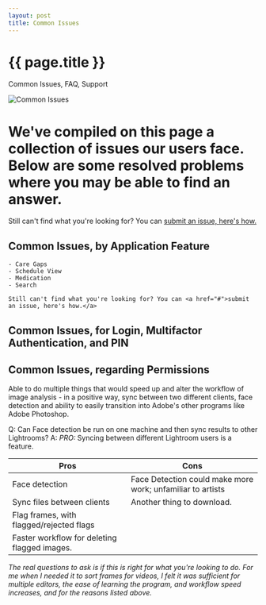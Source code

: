 ```yaml
--- 
layout: post
title: Common Issues
---
```


{{ page.title }}
================
<!--Available Meta Tags: Common Issues, FAQ, Support -->
<p class="meta">Common Issues, FAQ, Support</p>

![Common Issues](/images/commonissues.jpg "Common Issues Users Experience")

# We've compiled on this page a collection of issues our users face. Below are some resolved problems where you may be able to find an answer.
Still can't find what you're looking for? You can <a href="#">submit an issue, here's how.</a> 



## Common Issues, by Application Feature

	- Care Gaps
	- Schedule View
	- Medication
	- Search
	
	Still can't find what you're looking for? You can <a href="#">submit an issue, here's how.</a> 

## Common Issues, for Login, Multifactor Authentication, and PIN

## Common Issues, regarding Permissions


Able to do multiple things that would speed up and alter the workflow of image analysis - in a positive way, sync between two different clients, face detection and ability to easily transition into Adobe's other programs like Adobe Photoshop.

Q: Can Face detection be run on one machine and then sync results to other Lightrooms?
A: _PRO:_ Syncing between different Lightroom users is a feature.

|  Pros  |   Cons  |
|---------  |---------  |
| Face detection  | Face Detection could make more work; unfamiliar to artists  |
| Sync files between clients  | Another thing to download.  |
| Flag frames, with flagged/rejected flags  |        |
| Faster workflow for deleting flagged images.  |        |

_The real questions to ask is if this is right for what you're looking to do. For me when I needed it to sort frames for videos, I felt it was sufficient for multiple editors, the ease of learning the program, and workflow speed increases, and for the reasons listed above._
